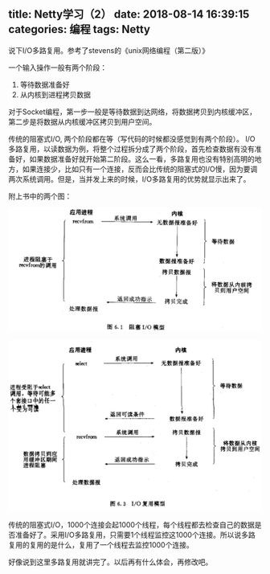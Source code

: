 title: Netty学习（2）
date: 2018-08-14 16:39:15
categories: 编程
tags: Netty
---
说下I/O多路复用。参考了stevens的《unix网络编程（第二版）》

一个输入操作一般有两个阶段：
1. 等待数据准备好
2. 从内核到进程拷贝数据

<!-- more -->

对于Socket编程，第一步一般是等待数据到达网络，将数据拷贝到内核缓冲区，第二步是将数据从内核缓冲区拷贝到用户空间。

传统的阻塞式I/O, 两个阶段都在等（写代码的时候都没感觉到有两个阶段）。 I/O多路复用，以读数据为例，将整个过程拆分成了两个阶段，首先检查数据有没有准备好，如果数据准备好就开始第二阶段。这么一看，多路复用也没有特别高明的地方，如果连接少，比如只有一个连接，反而会比传统的阻塞式的I/O慢，因为要调两次系统调用。但是，当并发上来的时候，I/O多路复用的优势就显示出来了。

附上书中的两个图：

![](/images/阻塞IO.png)

![](/images/IO多路复用.png)

传统的阻塞式I/O，1000个连接会起1000个线程，每个线程都去检查自己的数据是否准备好了。采用I/O多路复用，只需要1个线程监控这1000个连接。所以说多路复用的复用的是什么，复用了一个线程去监控1000个连接。

好像说到这里多路复用就讲完了。以后再有什么体会，再修改吧。